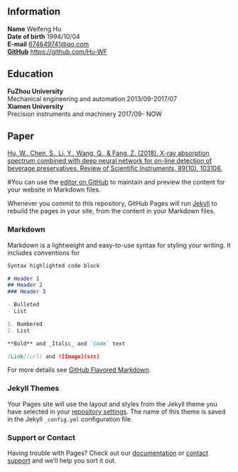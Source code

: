 ## Information  
**Name** Weifeng Hu  
**Date of birth** 1994/10/04  
**E-mail** 674649741@qq.com  
**[GitHub](https://github.com/Hu-WF)** https://github.com/Hu-WF  

## Education  
**FuZhou University**  
Mechanical engineering and automation   2013/09-2017/07  
**Xiamen University**  
Precision instruments and machinery    2017/09-  NOW  

## Paper
[Hu, W., Chen, S., Li, Y., Wang, Q., & Fang, Z. (2018). X-ray absorption spectrum combined with deep neural network for on-line detection of beverage preservatives. Review of Scientific Instruments, 89(10), 103108.](https://aip.scitation.org/doi/10.1063/1.5048281)


#You can use the [editor on GitHub](https://github.com/Hu-WF/Hu-WF.github.io/edit/master/README.md) to maintain and preview the content for your website in Markdown files.

Whenever you commit to this repository, GitHub Pages will run [Jekyll](https://jekyllrb.com/) to rebuild the pages in your site, from the content in your Markdown files.

### Markdown

Markdown is a lightweight and easy-to-use syntax for styling your writing. It includes conventions for

```markdown
Syntax highlighted code block

# Header 1
## Header 2
### Header 3

- Bulleted
- List

1. Numbered
2. List

**Bold** and _Italic_ and `Code` text

[Link](url) and ![Image](src)
```

For more details see [GitHub Flavored Markdown](https://guides.github.com/features/mastering-markdown/).

### Jekyll Themes

Your Pages site will use the layout and styles from the Jekyll theme you have selected in your [repository settings](https://github.com/Hu-WF/Hu-WF.github.io/settings). The name of this theme is saved in the Jekyll `_config.yml` configuration file.

### Support or Contact

Having trouble with Pages? Check out our [documentation](https://help.github.com/categories/github-pages-basics/) or [contact support](https://github.com/contact) and we’ll help you sort it out.
